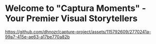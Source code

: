 # Welcome to "Captura Moments" - Your Premier Visual Storytellers


https://github.com/dhnozr/capture-project/assets/115792609/2770241a-99a7-415e-ae63-a17be770a82b

